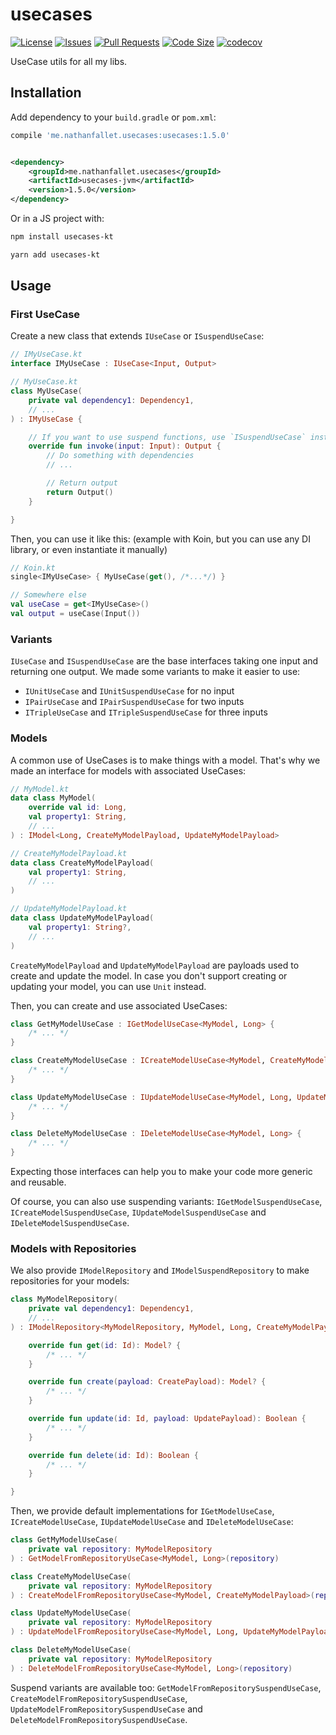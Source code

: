 # usecases

[![License](https://img.shields.io/github/license/nathanfallet/usecases)](LICENSE)
[![Issues](https://img.shields.io/github/issues/nathanfallet/usecases)]()
[![Pull Requests](https://img.shields.io/github/issues-pr/nathanfallet/usecases)]()
[![Code Size](https://img.shields.io/github/languages/code-size/nathanfallet/usecases)]()
[![codecov](https://codecov.io/gh/nathanfallet/usecases/graph/badge.svg?token=iIM9xwE4QT)](https://codecov.io/gh/nathanfallet/usecases)

UseCase utils for all my libs.

## Installation

Add dependency to your `build.gradle` or `pom.xml`:

```groovy
compile 'me.nathanfallet.usecases:usecases:1.5.0'
```

```xml

<dependency>
    <groupId>me.nathanfallet.usecases</groupId>
    <artifactId>usecases-jvm</artifactId>
    <version>1.5.0</version>
</dependency>
```

Or in a JS project with:

```bash
npm install usecases-kt
```

```bash
yarn add usecases-kt
```

## Usage

### First UseCase

Create a new class that extends `IUseCase` or `ISuspendUseCase`:

```kotlin
// IMyUseCase.kt
interface IMyUseCase : IUseCase<Input, Output>
```

```kotlin
// MyUseCase.kt
class MyUseCase(
    private val dependency1: Dependency1,
    // ...
) : IMyUseCase {

    // If you want to use suspend functions, use `ISuspendUseCase` instead
    override fun invoke(input: Input): Output {
        // Do something with dependencies
        // ...

        // Return output
        return Output()
    }

}
```

Then, you can use it like this: (example with Koin, but you can use any DI library, or even instantiate it manually)

```kotlin
// Koin.kt
single<IMyUseCase> { MyUseCase(get(), /*...*/) }
```

```kotlin
// Somewhere else
val useCase = get<IMyUseCase>()
val output = useCase(Input())
```

### Variants

`IUseCase` and `ISuspendUseCase` are the base interfaces taking one input and returning one output.
We made some variants to make it easier to use:

- `IUnitUseCase` and `IUnitSuspendUseCase` for no input
- `IPairUseCase` and `IPairSuspendUseCase` for two inputs
- `ITripleUseCase` and `ITripleSuspendUseCase` for three inputs

### Models

A common use of UseCases is to make things with a model. That's why we made an interface for models with associated
UseCases:

```kotlin
// MyModel.kt
data class MyModel(
    override val id: Long,
    val property1: String,
    // ...
) : IModel<Long, CreateMyModelPayload, UpdateMyModelPayload>
```

```kotlin
// CreateMyModelPayload.kt
data class CreateMyModelPayload(
    val property1: String,
    // ...
)
```

```kotlin
// UpdateMyModelPayload.kt
data class UpdateMyModelPayload(
    val property1: String?,
    // ...
)
```

`CreateMyModelPayload` and `UpdateMyModelPayload` are payloads used to create and update the model.
In case you don't support creating or updating your model, you can use `Unit` instead.

Then, you can create and use associated UseCases:

```kotlin
class GetMyModelUseCase : IGetModelUseCase<MyModel, Long> {
    /* ... */
}
```

```kotlin
class CreateMyModelUseCase : ICreateModelUseCase<MyModel, CreateMyModelPayload> {
    /* ... */
}
```

```kotlin
class UpdateMyModelUseCase : IUpdateModelUseCase<MyModel, Long, UpdateMyModelPayload> {
    /* ... */
}
```

```kotlin
class DeleteMyModelUseCase : IDeleteModelUseCase<MyModel, Long> {
    /* ... */
}
```

Expecting those interfaces can help you to make your code more generic and reusable.

Of course, you can also use suspending variants:
`IGetModelSuspendUseCase`, `ICreateModelSuspendUseCase`, `IUpdateModelSuspendUseCase` and `IDeleteModelSuspendUseCase`.

### Models with Repositories

We also provide `IModelRepository` and `IModelSuspendRepository` to make repositories for your models:

```kotlin
class MyModelRepository(
    private val dependency1: Dependency1,
    // ...
) : IModelRepository<MyModelRepository, MyModel, Long, CreateMyModelPayload, UpdateMyModelPayload> {

    override fun get(id: Id): Model? {
        /* ... */
    }

    override fun create(payload: CreatePayload): Model? {
        /* ... */
    }

    override fun update(id: Id, payload: UpdatePayload): Boolean {
        /* ... */
    }

    override fun delete(id: Id): Boolean {
        /* ... */
    }

}
```

Then, we provide default implementations for `IGetModelUseCase`, `ICreateModelUseCase`, `IUpdateModelUseCase`
and `IDeleteModelUseCase`:

```kotlin
class GetMyModelUseCase(
    private val repository: MyModelRepository
) : GetModelFromRepositoryUseCase<MyModel, Long>(repository)
```

```kotlin
class CreateMyModelUseCase(
    private val repository: MyModelRepository
) : CreateModelFromRepositoryUseCase<MyModel, CreateMyModelPayload>(repository)
```

```kotlin
class UpdateMyModelUseCase(
    private val repository: MyModelRepository
) : UpdateModelFromRepositoryUseCase<MyModel, Long, UpdateMyModelPayload>(repository)
```

```kotlin
class DeleteMyModelUseCase(
    private val repository: MyModelRepository
) : DeleteModelFromRepositoryUseCase<MyModel, Long>(repository)
```

Suspend variants are available too:
`GetModelFromRepositorySuspendUseCase`, `CreateModelFromRepositorySuspendUseCase`, `UpdateModelFromRepositorySuspendUseCase`
and `DeleteModelFromRepositorySuspendUseCase`.
